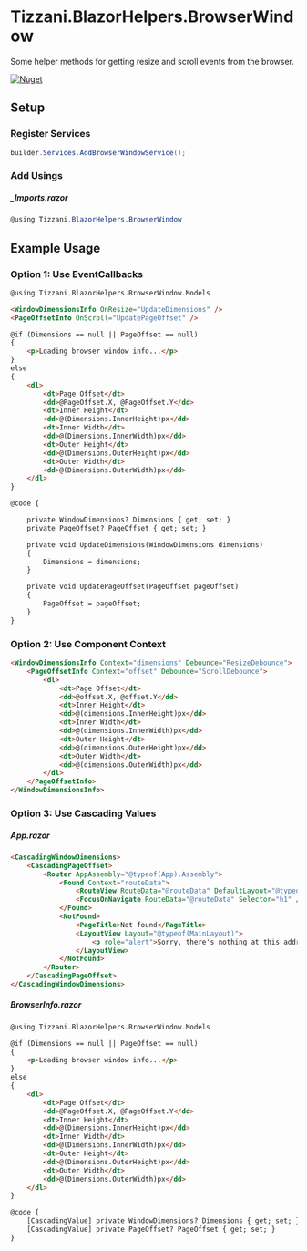 # Tizzani.BlazorHelpers.BrowserWindow

Some helper methods for getting resize and scroll events from the browser.

[![Nuget](https://img.shields.io/nuget/v/Tizzani.BlazorHelpers.BrowserWindow)](https://www.nuget.org/packages/Tizzani.BlazorHelpers.BrowserWindow/1.0.0)

## Setup

### Register Services
```csharp
builder.Services.AddBrowserWindowService();
```

### Add Usings

##### \_Imports.razor
```csharp
@using Tizzani.BlazorHelpers.BrowserWindow
```

## Example Usage

### Option 1: Use EventCallbacks

```html
@using Tizzani.BlazorHelpers.BrowserWindow.Models

<WindowDimensionsInfo OnResize="UpdateDimensions" />
<PageOffsetInfo OnScroll="UpdatePageOffset" />

@if (Dimensions == null || PageOffset == null)
{
    <p>Loading browser window info...</p>
}
else
{
    <dl>
        <dt>Page Offset</dt>
        <dd>@PageOffset.X, @PageOffset.Y</dd>
        <dt>Inner Height</dt>
        <dd>@(Dimensions.InnerHeight)px</dd>
        <dt>Inner Width</dt>
        <dd>@(Dimensions.InnerWidth)px</dd>
        <dt>Outer Height</dt>
        <dd>@(Dimensions.OuterHeight)px</dd>
        <dt>Outer Width</dt>
        <dd>@(Dimensions.OuterWidth)px</dd>
    </dl>
}

@code {

    private WindowDimensions? Dimensions { get; set; }
    private PageOffset? PageOffset { get; set; }

    private void UpdateDimensions(WindowDimensions dimensions)
    {
        Dimensions = dimensions;
    }

    private void UpdatePageOffset(PageOffset pageOffset)
    {
        PageOffset = pageOffset;
    }
}
```

### Option 2: Use Component Context
```html
<WindowDimensionsInfo Context="dimensions" Debounce="ResizeDebounce">
    <PageOffsetInfo Context="offset" Debounce="ScrollDebounce">
        <dl>
            <dt>Page Offset</dt>
            <dd>@offset.X, @offset.Y</dd>
            <dt>Inner Height</dt>
            <dd>@(dimensions.InnerHeight)px</dd>
            <dt>Inner Width</dt>
            <dd>@(dimensions.InnerWidth)px</dd>
            <dt>Outer Height</dt>
            <dd>@(dimensions.OuterHeight)px</dd>
            <dt>Outer Width</dt>
            <dd>@(dimensions.OuterWidth)px</dd>
        </dl>
    </PageOffsetInfo>
</WindowDimensionsInfo>

```

### Option 3: Use Cascading Values
##### App.razor
```html
<CascadingWindowDimensions>
    <CascadingPageOffset>
        <Router AppAssembly="@typeof(App).Assembly">
            <Found Context="routeData">
                <RouteView RouteData="@routeData" DefaultLayout="@typeof(MainLayout)" />
                <FocusOnNavigate RouteData="@routeData" Selector="h1" />
            </Found>
            <NotFound>
                <PageTitle>Not found</PageTitle>
                <LayoutView Layout="@typeof(MainLayout)">
                    <p role="alert">Sorry, there's nothing at this address.</p>
                </LayoutView>
            </NotFound>
        </Router>
    </CascadingPageOffset>
</CascadingWindowDimensions>
```

##### BrowserInfo.razor
```html
@using Tizzani.BlazorHelpers.BrowserWindow.Models

@if (Dimensions == null || PageOffset == null)
{
    <p>Loading browser window info...</p>
}
else
{
    <dl>
        <dt>Page Offset</dt>
        <dd>@PageOffset.X, @PageOffset.Y</dd>
        <dt>Inner Height</dt>
        <dd>@(Dimensions.InnerHeight)px</dd>
        <dt>Inner Width</dt>
        <dd>@(Dimensions.InnerWidth)px</dd>
        <dt>Outer Height</dt>
        <dd>@(Dimensions.OuterHeight)px</dd>
        <dt>Outer Width</dt>
        <dd>@(Dimensions.OuterWidth)px</dd>
    </dl>
}

@code {
    [CascadingValue] private WindowDimensions? Dimensions { get; set; }
    [CascadingValue] private PageOffset? PageOffset { get; set; }
}
```

